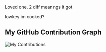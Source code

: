 Loved one. 2 diff meanings it got


lowkey im cooked? 


## My GitHub Contribution Graph

![My Contributions](https://github-contribution-graph.ez4o.com/?username=deyoyk&last_n_days=365)
